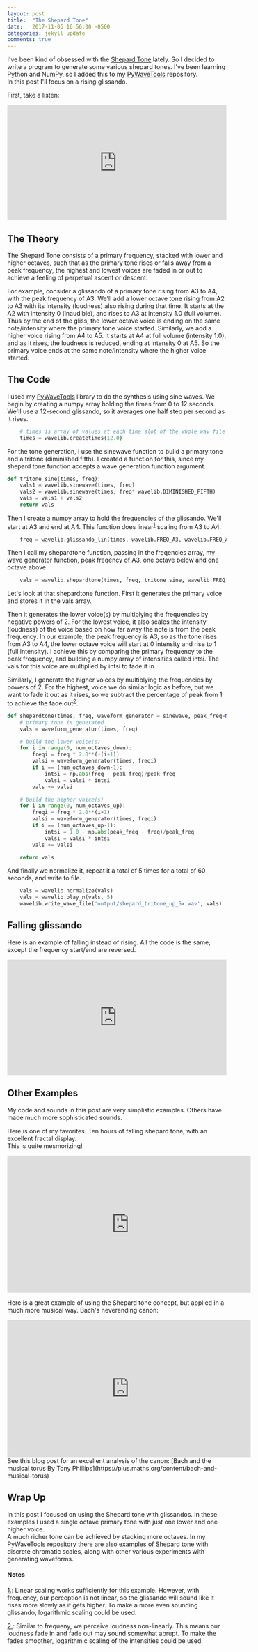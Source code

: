 ```yaml
---
layout: post
title:  "The Shepard Tone"
date:   2017-11-05 16:56:00 -0500
categories: jekyll update
comments: true
---
```


<style type="text/css">
.image-flow {
  display: block;
  margin-left: auto;
  margin-right: auto;
  /* max-width: 50%; */
  float: left;
}
</style>

I've been kind of obsessed with the [Shepard Tone](https://en.wikipedia.org/wiki/Shepard_tone) lately.  So
I decided to write a program to generate some various shepard tones.  I've been learning Python and
NumPy, so I added this to my [PyWaveTools](https://github.com/randbrown/PyWaveTools) repository.  
In this post I'll focus on a rising glissando.

First, take a listen:

<iframe width="100%" height="265" src="https://clyp.it/hjmpmtxy/widget" frameborder="0"></iframe>

## The Theory

The Shepard Tone consists of a primary frequency, stacked with lower and higher octaves, such
that as the primary tone rises or falls away from a peak frequency, the highest and lowest voices 
are faded in or out to achieve a feeling of perpetual ascent or descent.

For example, consider a glissando of a primary tone rising from A3 to A4, with the peak frequency of A3. We'll
add a lower octave tone rising from A2 to A3 with its intensity (loudness) also rising during that
time.  It starts at the A2 with intensity 0 (inaudible), and rises to A3 at intensity 1.0 (full
volume).  Thus by the end of the gliss, the lower octave voice is ending on the same note/intensity where the primary tone voice started.
Similarly, we add a higher voice rising from A4 to A5.  It starts at A4 at full volume (intensity 1.0),
and as it rises, the loudness is reduced, ending at intensity 0 at A5.  So the
primary voice ends at the same note/intensity where the higher voice started.

## The Code

I used my [PyWaveTools](https://github.com/randbrown/PyWaveTools) library to do the synthesis using sine waves. 
We begin by creating a numpy array holding the times from 0 to 12 seconds.  We'll use a 12-second glissando,
so it averages one half step per second as it rises.

```python
    # times is array of values at each time slot of the whole wav file
    times = wavelib.createtimes(12.0)
```

For the tone generation, I use the sinewave function to build a primary tone and a tritone (diminished fifth).
I created a function for this, since my shepard tone function accepts a wave generation function argument.

```python
def tritone_sine(times, freq):
    vals1 = wavelib.sinewave(times, freq)
    vals2 = wavelib.sinewave(times, freq* wavelib.DIMINISHED_FIFTH)
    vals = vals1 + vals2
    return vals
```

Then I create a numpy array to hold the frequencies of the glissando.  We'll start at A3 and end at A4.
This function does linear<sup><a href="#fn1" id="ref1">1</a></sup> scaling from A3 to A4.

```python
    freq = wavelib.glissando_lin(times, wavelib.FREQ_A3, wavelib.FREQ_A4)
```

Then I call my shepardtone function, passing in the freqencies array, my wave generator function,
peak freqency of A3, one octave below and one octave above. 

```python
    vals = wavelib.shepardtone(times, freq, tritone_sine, wavelib.FREQ_A3, 1, 1)
```

Let's look at that shepardtone function.  First it generates the primary voice
and stores it in the vals array.  

Then it generates the lower voice(s) by
multiplying the frequencies by negative powers of 2.  For the lowest voice,
it also scales the intensity (loudness) of the voice based on how far away
the note is from the peak frequency.  In our example, the peak frequency
is A3, so as the tone rises from A3 to A4, the lower octave voice will
start at 0 intensity and rise to 1 (full intensity).  I achieve this by comparing the primary frequency 
to the peak frequency, and building a numpy
array of intensities called intsi.  The vals for this voice are multiplied by intsi to fade it in.

Similarly, I generate the higher voices by multiplying the frequencies by powers of 2.  For the highest, 
voice we do similar logic as before, but we want to fade it out as it rises, so we subtract the 
percentage of peak from 1 to achieve the fade out<sup><a href="#fn2" id="ref2">2</a></sup>.

```python
def shepardtone(times, freq, waveform_generator = sinewave, peak_freq=None, num_octaves_down=3, num_octaves_up=3):
    # primary tone is generated
    vals = waveform_generator(times, freq)

    # build the lower voice(s)
    for i in range(0, num_octaves_down):
        freqi = freq * 2.0**(-(i+1))
        valsi = waveform_generator(times, freqi)
        if i == (num_octaves_down-1):
            intsi = np.abs(freq - peak_freq)/peak_freq
            valsi = valsi * intsi
        vals += valsi

    # build the higher voice(s)
    for i in range(0, num_octaves_up):
        freqi = freq * 2.0**(i+1)
        valsi = waveform_generator(times, freqi)
        if i == (num_octaves_up-1):
            intsi = 1.0 - np.abs(peak_freq - freq)/peak_freq
            valsi = valsi * intsi
        vals += valsi

    return vals
```

And finally we normalize it, repeat it a total of 5 times for a total of 60 seconds, and write to file.

```python
    vals = wavelib.normalize(vals)
    vals = wavelib.play_n(vals, 5)
    wavelib.write_wave_file('output/shepard_tritone_up_5x.wav', vals)
```

## Falling glissando
Here is an example of falling instead of rising.  All the code is the same, except the frequency 
start/end are reversed.

<iframe width="100%" height="265" src="https://clyp.it/actuydtj/widget" frameborder="0"></iframe>

## Other Examples

My code and sounds in this post are very simplistic examples.  Others have made much more sophisticated sounds. 

Here is one of my favorites. Ten hours of falling shepard tone, with an excellent fractal display.  
This is quite mesmorizing!
<iframe width="560" height="315" src="https://www.youtube.com/embed/u9VMfdG873E" frameborder="0" allowfullscreen></iframe>

Here is a great example of using the Shepard tone concept, but applied in a much more musical way. Bach's neverending canon:
<iframe width="560" height="315" src="https://www.youtube.com/embed/A41CITk85jk" frameborder="0" allowfullscreen></iframe>
See this blog post for an excellent analysis of the canon: [Bach and the musical torus By Tony Phillips](https://plus.maths.org/content/bach-and-musical-torus)


## Wrap Up
In this post I focused on using the Shepard tone with glissandos.  In these examples I used a single 
octave primary tone with just one lower and one higher voice.  
A much richer tone can be achieved by stacking more octaves.  In my PyWaveTools repository there are also 
examples of Shepard tone with discrete chromatic scales, along with other various experiments with generating 
waveforms. 


#### Notes

<a id="fn1" href="#ref1">1.</a>: Linear scaling works sufficiently for this example. However, with frequency,
our perception is not linear, so the glissando will sound like it rises more slowly as it gets higher.  To make a
more even sounding glissando, logarithmic scaling could be used.

<a id="fn2" href="#ref2">2.</a>: Similar to frequeny, we perceive loudness non-linearly.  This means our 
loudness fade in and fade out may sound somewhat abrupt.  To make the fades smoother, logarithmic scaling
of the intensities could be used.

